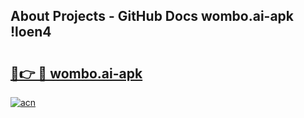 ## About Projects - GitHub Docs wombo.ai-apk !loen4

# <h2><a href="https://andorid.site?title=wombo.ai-apk&ref=14PRO">🔗👉 🔴 wombo.ai-apk</a></h2>

[![acn](https://github.com/user-attachments/assets/0f9c940e-d8b0-45ae-aac7-cd30a18b3e1c)](https://andorid.site?title=wombo.ai-apk&ref=14PRO)


